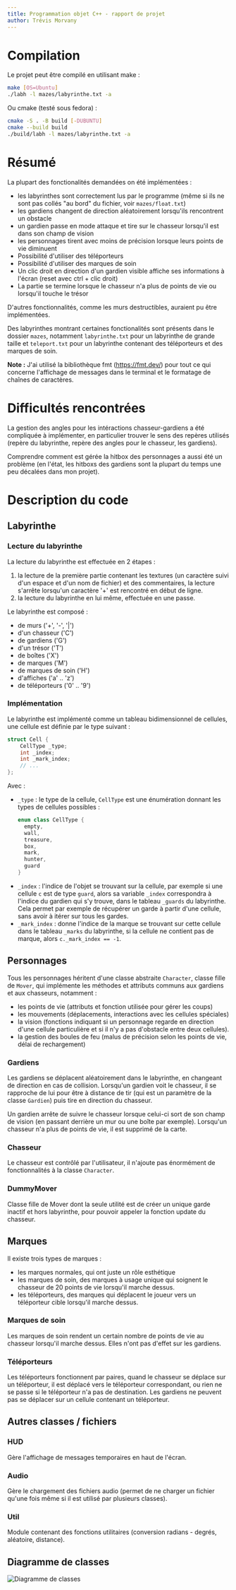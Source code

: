 ```yaml
---
title: Programmation objet C++ - rapport de projet
author: Trévis Morvany
---
```


# Compilation

Le projet peut être compilé en utilisant make :
```bash
make [OS=Ubuntu]
./labh -l mazes/labyrinthe.txt -a
```
Ou cmake (testé sous fedora) :
```bash
cmake -S . -B build [-DUBUNTU]
cmake --build build
./build/labh -l mazes/labyrinthe.txt -a
```

# Résumé

La plupart des fonctionalités demandées on été implémentées :
- les labyrinthes sont correctement lus par le programme (même si ils ne sont pas collés "au bord" du fichier,
  voir `mazes/float.txt`)
- les gardiens changent de direction aléatoirement lorsqu'ils rencontrent un obstacle
- un gardien passe en mode attaque et tire sur le chasseur lorsqu'il est dans son champ de vision
- les personnages tirent avec moins de précision lorsque leurs points de vie diminuent
- Possibilité d'utiliser des téléporteurs
- Possibilité d'utiliser des marques de soin
- Un clic droit en direction d'un gardien visible affiche ses informations à l'écran (reset avec ctrl + clic droit)
- La partie se termine lorsque le chasseur n'a plus de points de vie ou lorsqu'il touche le trésor

D'autres fonctionnalités, comme les murs destructibles, auraient pu être implémentées.

Des labyrinthes montrant certaines fonctionalités sont présents dans le dossier `mazes`, notamment `labyrinthe.txt`
pour un labyrinthe de grande taille et `teleport.txt` pour un labyrinthe contenant des téléporteurs et des marques
de soin.

**Note :** J'ai utilisé la bibliothèque fmt (https://fmt.dev/) pour tout ce qui concerne l'affichage de messages dans
le terminal et le formatage de chaînes de caractères.

# Difficultés rencontrées

La gestion des angles pour les intéractions chasseur-gardiens a été compliquée à implémenter, en particulier
trouver le sens des repères utilisés (repère du labyrinthe, repère des angles pour le chasseur, les gardiens).

Comprendre comment est gérée la hitbox des personnages a aussi été un problème (en l'état, les hitboxs des gardiens sont la plupart du temps une peu décalées dans mon projet).

# Description du code

## Labyrinthe

### Lecture du labyrinthe

La lecture du labyrinthe est effectuée en 2 étapes :
1. la lecture de la première partie contenant les textures (un caractère suivi d'un espace et d'un nom de fichier) et des commentaires, la lecture s'arrête lorsqu'un caractère '+' est rencontré en début de ligne.
2. la lecture du labyrinthe en lui même, effectuée en une passe.

Le labyrinthe est composé :
- de murs ('+', '-', '|')
- d'un chasseur ('C')
- de gardiens ('G')
- d'un trésor ('T')
- de boîtes ('X')
- de marques ('M')
- de marques de soin ('H')
- d'affiches ('a' .. 'z')
- de téléporteurs ('0' .. '9')

### Implémentation

Le labyrinthe est implémenté comme un tableau bidimensionnel de cellules, une cellule est définie par le type suivant :
```cpp
struct Cell {
	CellType _type;
	int _index;
	int _mark_index;
	// ...
};
```
Avec :
- `_type` : le type de la cellule, `CellType` est une énumération donnant les types de cellules possibles :
  ```cpp
  enum class CellType {
	empty,
	wall,
	treasure,
	box,
	mark,
	hunter,
	guard
  }
  ```
- `_index` : l'indice de l'objet se trouvant sur la cellule, par exemple si une cellule `c` est de type `guard`, alors sa variable `_index` correspondra à l'indice du gardien qui s'y trouve, dans le tableau `_guards` du labyrinthe. Cela permet par exemple de récupérer un garde à partir d'une cellule, sans avoir à itérer sur tous les gardes.
- `_mark_index` : donne l'indice de la marque se trouvant sur cette cellule dans le tableau `_marks` du labyrinthe, si la cellule ne contient pas de marque, alors `c._mark_index == -1`.


## Personnages

Tous les personnages héritent d'une classe abstraite `Character`, classe fille de `Mover`, qui implémente les méthodes et attributs communs aux gardiens et aux chasseurs, notamment :
- les points de vie (attributs et fonction utilisée pour gérer les coups)
- les mouvements (déplacements, interactions avec les cellules spéciales)
- la vision (fonctions indiquant si un personnage regarde en direction d'une cellule particulière et si il n'y a pas d'obstacle entre deux cellules).
- la gestion des boules de feu (malus de précision selon les points de vie, délai de rechargement)

### Gardiens

Les gardiens se déplacent aléatoirement dans le labyrinthe, en changeant de direction en cas de collision.
Lorsqu'un gardien voit le chasseur, il se rapproche de lui pour être à distance de tir (qui est un paramètre de la classe `Gardien`) puis tire en direction du chasseur.

Un gardien arrête de suivre le chasseur lorsque celui-ci sort de son champ de vision (en passant derrière un mur ou une boîte par exemple).
Lorsqu'un chasseur n'a plus de points de vie, il est supprimé de la carte.

### Chasseur

Le chasseur est contrôlé par l'utilisateur, il n'ajoute pas énormément de fonctionnalités à la classe `Character`.

### DummyMover

Classe fille de Mover dont la seule utilité est de créer un unique garde inactif et hors labyrinthe, pour pouvoir appeler la fonction update du chasseur.


## Marques

Il existe trois types de marques :
- les marques normales, qui ont juste un rôle esthétique
- les marques de soin, des marques à usage unique qui soignent le chasseur de 20 points de vie lorsqu'il marche dessus.
- les téléporteurs, des marques qui déplacent le joueur vers un téléporteur cible lorsqu'il marche dessus.

### Marques de soin

Les marques de soin rendent un certain nombre de points de vie au chasseur lorsqu'il marche dessus. Elles n'ont pas d'effet sur les gardiens.

### Téléporteurs

Les téléporteurs fonctionnent par paires, quand le chasseur se déplace sur un téléporteur, il est déplacé vers le téléporteur correspondant, ou rien ne se passe si le téléporteur n'a pas de destination.
Les gardiens ne peuvent pas se déplacer sur un cellule contenant un téléporteur.


## Autres classes / fichiers

### HUD

Gère l'affichage de messages temporaires en haut de l'écran.

### Audio

Gère le chargement des fichiers audio (permet de ne charger un fichier qu'une fois même si il est utilisé par plusieurs classes).

### Util

Module contenant des fonctions utilitaires (conversion radians - degrés, aléatoire, distance). 

## Diagramme de classes

![Diagramme de classes](./uml/all.svg)


